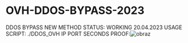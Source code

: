 # OVH-DDOS-BYPASS-2023

DDOS BYPASS NEW METHOD
STATUS: WORKING 20.04.2023
USAGE SCRIPT: ./DDOS_OVH IP PORT SECONDS
PROOF:![obraz](https://user-images.githubusercontent.com/131404894/233478627-50cae1bf-1da4-424a-a92d-d9098f1dc41c.png)
